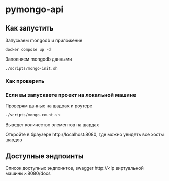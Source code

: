 # pymongo-api

## Как запустить

Запускаем mongodb и приложение

```shell
docker compose up -d
```

Заполняем mongodb данными

```shell
./scripts/mongo-init.sh
```

### Как проверить

### Если вы запускаете проект на локальной машине

Проверям данные на шадрах и роутере

```shell
./scripts/mongo-count.sh
```

Выведет количество элементов на шардах

Откройте в браузере http://localhost:8080, где можно увидеть все хосты шардов

## Доступные эндпоинты

Список доступных эндпоинтов, swagger http://<ip виртуальной машины>:8080/docs